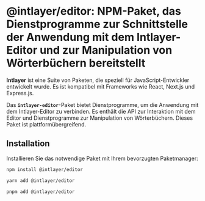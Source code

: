 # @intlayer/editor: NPM-Paket, das Dienstprogramme zur Schnittstelle der Anwendung mit dem Intlayer-Editor und zur Manipulation von Wörterbüchern bereitstellt

**Intlayer** ist eine Suite von Paketen, die speziell für JavaScript-Entwickler entwickelt wurde. Es ist kompatibel mit Frameworks wie React, Next.js und Express.js.

Das **`intlayer-editor`**-Paket bietet Dienstprogramme, um die Anwendung mit dem Intlayer-Editor zu verbinden. Es enthält die API zur Interaktion mit dem Editor und Dienstprogramme zur Manipulation von Wörterbüchern. Dieses Paket ist plattformübergreifend.

## Installation

Installieren Sie das notwendige Paket mit Ihrem bevorzugten Paketmanager:

```bash
npm install @intlayer/editor
```

```bash
yarn add @intlayer/editor
```

```bash
pnpm add @intlayer/editor
```

